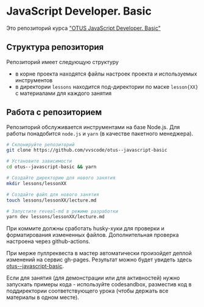 # JavaScript Developer. Basic

Это репозиторий курса ["OTUS JavaScript Developer. Basic"](https://otus.ru/lessons/javascript-basic/)

## Структура репозитория

Репозиторий имеет следующую структуру

- в корне проекта находятся файлы настроек проекта и используемых инструментов
- в директории `lessons` находится под-директории по маске `lesson{XX}` с материалами для каждого занятия

## Работа с репозиторием

Репозиторий обслуживается инструментами на базе Node.js. Для работы понадобится `node.js` и `yarn` (в качестве пакетного менеджера).

```bash
# Склонируйте репозиторий
git clone https://github.com/vvscode/otus--javascript-basic

# Установите зависимости
cd otus--javascript-basic && yarn

# Создайте директорию для нового занятия
mkdir lessons/lessonXX

# Создайте файл для нового занятия
touch lessons/lessonXX/lecture.md

# Запустите reveal-md в режиме разработки
yarn dev lessons/lessonXX/lecture.md
```

При коммите должны сработать husky-хуки для проверки и форматирования измененных файлов. Дополнительная проверка настроена через github-actions.

При мерже пуллреквеста в мастер автоматически произойдет деплой изменений на сервис gh-pages. Результат можно будет увидеть здесь [otus--javascript-basic](https://vvscode.github.io/otus--javascript-basic/index.html).

Если для занятия (для демонстрации или для активностей) нужно запускать примеры кода - используйте codesandbox, разместив код в поддиректории соответствующего урока (чтобы держать все материалы в одном месте).
